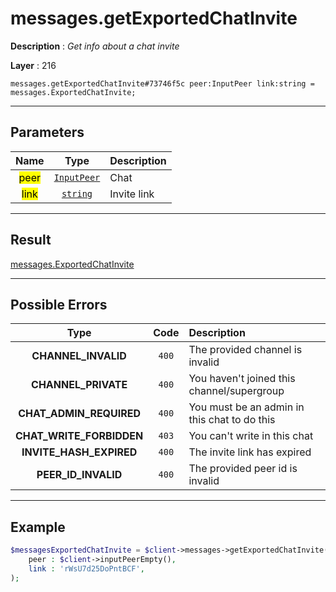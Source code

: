 # messages.getExportedChatInvite

**Description** : *Get info about a chat invite*

**Layer** : 216

```tl
messages.getExportedChatInvite#73746f5c peer:InputPeer link:string = messages.ExportedChatInvite;
```

---

## Parameters

| Name | Type | Description |
| :---: | :---: | :--- |
| <mark>peer</mark> | [`InputPeer`](type/InputPeer) | Chat |
| <mark>link</mark> | [`string`](type/string) | Invite link |

---

## Result

[messages.ExportedChatInvite](type/messages.ExportedChatInvite)

---

## Possible Errors

| Type | Code | Description |
| :---: | :---: | :--- |
| **CHANNEL_INVALID** | `400` | The provided channel is invalid |
| **CHANNEL_PRIVATE** | `400` | You haven't joined this channel/supergroup |
| **CHAT_ADMIN_REQUIRED** | `400` | You must be an admin in this chat to do this |
| **CHAT_WRITE_FORBIDDEN** | `403` | You can't write in this chat |
| **INVITE_HASH_EXPIRED** | `400` | The invite link has expired |
| **PEER_ID_INVALID** | `400` | The provided peer id is invalid |

---

## Example

```php
$messagesExportedChatInvite = $client->messages->getExportedChatInvite(
	peer : $client->inputPeerEmpty(),
	link : 'rWsU7d25DoPntBCF',
);
```